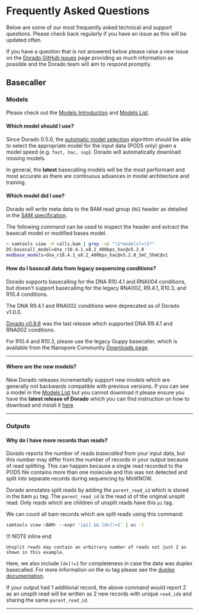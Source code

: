 
# Frequently Asked Questions

Below are some of our most frequently asked technical and support questions.
Please check back regularly if you have an issue as this will be updated often.

If you have a question that is not answered below please raise a new issue on the
[Dorado GitHub issues](https://github.com/nanoporetech/dorado/issues) page providing as
much information as possible and the Dorado team will aim to respond promptly.

## Basecaller

### Models

Please check out the [Models Introduction]({{find("models")}}) and [Models List]({{find("list")}}).

#### Which model should I use?

Since Dorado 0.5.0, the [automatic model selection]({{find("complex")}})
algorithm should be able to select the appropriate model for the input data (POD5 only)
given a model speed (e.g. `fast, hac, sup`). Dorado will automatically download missing models.

In general, the **latest** basecalling models will be the most performant and most accurate as
there are continuous advances in model architecture and training.

#### Which model did I use?

Dorado will write meta data to the BAM read group (`RG`) header as detailed in the
[SAM specification]({{find("sam_spec")}}#read-group-header).

The following command can be used to inspect the header and extract the
basecall model or modified bases model.

```bash
> samtools view -H calls.bam | grep -oE "\S*models?=\S*"
DS:basecall_model=dna_r10.4.1_e8.2_400bps_hac@v5.2.0
modbase_models=dna_r10.4.1_e8.2_400bps_hac@v5.2.0_5mC_5hmC@v1
```

#### How do I basecall data from legacy sequencing conditions?

Dorado supports basecalling for the DNA R10.4.1 and RNA004 conditions, but doesn't support basecalling
for the legacy RNA002, R9.4.1, R10.3, and R10.4 conditions.

The DNA R9.4.1 and RNA002 conditions were deprecated as of Dorado v1.0.0.

[Dorado v0.9.6](https://github.com/nanoporetech/dorado/releases/tag/v0.9.6) was the last release which
supported DNA R9.4.1 and RNA002 conditions.

For R10.4 and R10.3, please use the legacy Guppy basecaller, which is available from the
Nanopore Community [Downloads page](https://community.nanoporetech.com/downloads).

---

#### Where are the new models?

New Dorado releases incrementally support new models which are generally not backwards compatible
with previous versions.
If you can see a model in the [Models List]({{find("list")}}) but you cannot download it
please ensure you have the **latest release of Dorado** which you can find instruction on
how to download and install it [here]({{find("index")}}#installation)

---

### Outputs

#### Why do I have more records than reads?

Dorado reports the number of reads *basecalled* from your input data, but this number may differ
from the number of records in your output because of read splitting. This can happen because a
single read recorded to the POD5 file contains more than one molecule and this was not detected
and split into separate records during sequencing by MinKNOW.

Dorado annotates split reads by adding the `parent_read_id` which is stored in the bam `pi` tag.
The `parent_read_id` is the read id of the original unsplit read. Only reads which are children of
unsplit reads have this `pi` tag.

We can count all bam records which are split reads using this command:

```bash
samtools view <BAM> --expr '[pi] && [dx]!=1' | wc -l
```

!!! NOTE inline end

    Unsplit reads may contain an arbitrary number of reads not just 2 as shown in this example.

Here, we also include `[dx]!=1` for completeness in case the data was duplex basecalled.
For more information on the `dx` tag please see the [duplex documentation]({{find("duplex")}}#duplex-sequence-metadata).

If your output had 1 additional record, the above command would report 2 as an unsplit read
will be written as 2 new records with unique `read_id`s and sharing the same `parent_read_id`.

---
